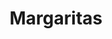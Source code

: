 ---
title: Margaritas
date: 
draft: false

# descripcion
description : Margaritas

materials: Plata 925

color: Rosa, Rojo, Naranja, Verde, Amarillo, Violeta y Blanco

dimensions: 0,6cm

code: 01-15-0140

type: "Aros"

categories: []

price: $580,00

# Images
# first image will be shown in the product page
images:
  # - image: "images/path_to_image"
  # La ubicacion de las imagenes es imagenes/Aros/Aros.Infantil/01-15-0140-margaritas
  - image: "./images/aros/infantil/01-15-0140-margaritas_a.JPG"
  - image: "./images/aros/infantil/01-15-0140-margaritas_b.JPG"
  - image: "./images/aros/infantil/01-15-0140-margaritas_c.JPG"
  - image: "./images/aros/infantil/01-15-0140-margaritas_d.JPG"
  - image: "./images/aros/infantil/01-15-0140-margaritas_e.JPG"
---